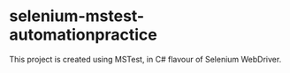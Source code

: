 # selenium-mstest-automationpractice
This project is created using MSTest, in C# flavour of Selenium WebDriver. 
